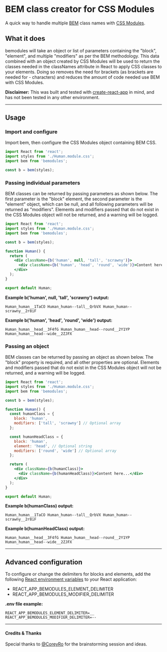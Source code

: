# BEM class creator for CSS Modules

A quick way to handle multiple [BEM](https://en.bem.info/methodology/) class names with [CSS Modules](https://github.com/css-modules/css-modules).

## What it does

bemodules will take an object or list of parameters containing the "block", "element", and multiple "modifiers" as per the BEM methodology. This data combined with an object created by CSS Modules will be used to return the classes needed in the classNames attribute in React to apply CSS classes to your elements. Doing so removes the need for brackets (as brackets are needed for - characters) and reduces the amount of code needed use BEM with CSS Modules.

**Disclaimer:** This was built and tested with [create-react-app](https://create-react-app.dev/) in mind, and has not been tested in any other environment.

---

## Usage

### Import and configure

Import bem, then configure the CSS Modules object containing BEM CSS.

```jsx
import React from 'react';
import styles from './Human.module.css';
import bem from 'bemodules';

const b = bem(styles);
```

### Passing individual parameters

BEM classes can be returned by passing parameters as shown below. The first parameter is the "block" element, the second parameter is the "element" object, which can be null, and all following parameters will be returned as "modifiers". Elements and modifiers passed that do not exist in the CSS Modules object will not be returned, and a warning will be logged.

```jsx
import React from 'react';
import styles from './Human.module.css';
import bem from 'bemodules';

const b = bem(styles);

function Human() {
  return (
    <div className={b('human', null, 'tall', 'scrawny')}>
      <div className={b('human', 'head', 'round', 'wide')}>Content here...</div>
    </div>
  );
}

export default Human;
```

**Example b('human', null, 'tall', 'scrawny') output:**

```
Human_human__1TaCO Human_human--tall__QrbVX Human_human--scrawny__2r8iF
```

**Example b('human', 'head', 'round', 'wide') output:**

```
Human_human__head__3F4fG Human_human__head--round__2Y1YP Human_human__head--wide__2ZJFX
```

### Passing an object

BEM classes can be returned by passing an object as shown below. The "block" property is required, and all other properties are optional. Elements and modifiers passed that do not exist in the CSS Modules object will not be returned, and a warning will be logged.

```jsx
import React from 'react';
import styles from './Human.module.css';
import bem from 'bemodules';

const b = bem(styles);

function Human() {
  const humanClass = {
    block: 'human',
    modifiers: ['tall', 'scrawny'] // Optional array
  };

  const humanHeadClass = {
    block: 'human',
    element: 'head', // Optional string
    modifiers: ['round', 'wide'] // Optional array
  };

  return (
    <div className={b(humanClass)}>
      <div className={b(humanHeadClass)}>Content here...</div>
    </div>
  );
}

export default Human;
```

**Example b(humanClass) output:**

```
Human_human__1TaCO Human_human--tall__QrbVX Human_human--scrawny__2r8iF
```

**Example b(humanHeadClass) output:**

```
Human_human__head__3F4fG Human_human__head--round__2Y1YP Human_human__head--wide__2ZJFX
```

---

## Advanced configuration

To configure or change the delimiters for blocks and elements, add the following [React environment variables](https://create-react-app.dev/docs/adding-custom-environment-variables/) to your React application:

- REACT_APP_BEMODULES_ELEMENT_DELIMITER
- REACT_APP_BEMODULES_MODIFIER_DELIMITER

**.env file example:**

```
REACT_APP_BEMODULES_ELEMENT_DELIMITER=__
REACT_APP_BEMODULES_MODIFIER_DELIMITER=--
```

---

#### Credits & Thanks

Special thanks to [@CoreyRo](https://github.com/coreyro) for the brainstorming session and ideas.
